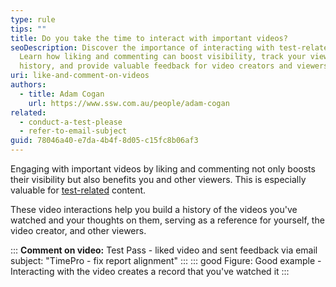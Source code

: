 ```yaml
---
type: rule
tips: ""
title: Do you take the time to interact with important videos?
seoDescription: Discover the importance of interacting with test-related videos.
  Learn how liking and commenting can boost visibility, track your viewing
  history, and provide valuable feedback for video creators and viewers.
uri: like-and-comment-on-videos
authors:
  - title: Adam Cogan
    url: https://www.ssw.com.au/people/adam-cogan
related:
  - conduct-a-test-please
  - refer-to-email-subject
guid: 78046a40-e7da-4b4f-8d05-c15fc8b06af3
---
```

Engaging with important videos by liking and commenting not only boosts their visibility but also benefits you and other viewers. This is especially valuable for [test-related](/conduct-a-test-please) content. 

<!--endintro-->

These video interactions help you build a history of the videos you've watched and your thoughts on them, serving as a reference for yourself, the video creator, and other viewers. 

:::
**Comment on video:** Test Pass - liked video and sent feedback via email subject: "TimePro - fix report alignment"
:::
::: good
Figure: Good example - Interacting with the video creates a record that you've watched it
:::
